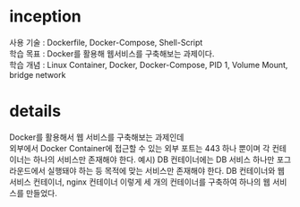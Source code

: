 # inception
사용 기술 : Dockerfile, Docker-Compose, Shell-Script   
학습 목표 : Docker를 활용해 웹서비스를 구축해보는 과제이다.  
학습 개념 : Linux Container, Docker, Docker-Compose, PID 1, Volume Mount, bridge network  

# details
Docker를 활용해서 웹 서비스를 구축해보는 과제인데  
외부에서 Docker Container에 접근할 수 있는 외부 포트는 443 하나 뿐이며 각 컨테이너는 하나의 서비스만 존재해야 한다.
예시) DB 컨테이너에는 DB 서비스 하나만 포그라운드에서 실행돼야 하는 등 목적에 맞는 서비스만 존재해야 한다.
DB 컨테이너와 웹서비스 컨테이너, nginx 컨테이너 이렇게 세 개의 컨테이너를 구축하여 하나의 웹 서비스를 만들었다.
